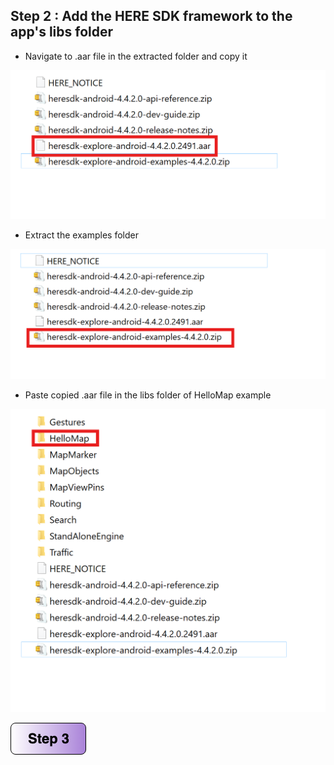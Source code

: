 ## Step 2 : Add the HERE SDK framework to the app's libs folder

- Navigate to .aar file in the extracted folder and copy it

![alt text](/img/extracted-folder.png)

- Extract the examples folder

![alt text](/img/extract-ex.png)

- Paste copied .aar file in the libs folder of HelloMap example

![alt text](/img/extracted-ex.png)



[![Foo](https://github.com/vidhanbhonsle/Interactive-Map-Workshop/blob/master/img/s3.png)](https://github.com/vidhanbhonsle/Interactive-Map-Workshop/blob/master/Step3.md) 

